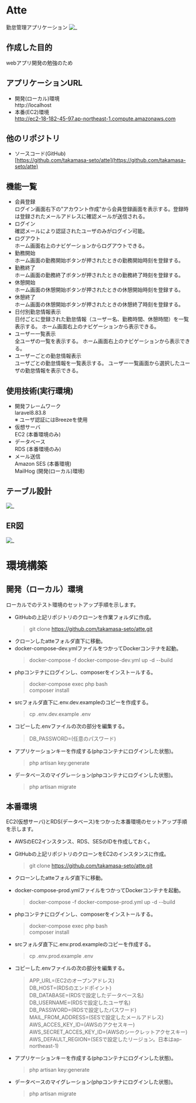 # Atte
勤怠管理アプリケーション
![_](.img/atte_stamp.png)

## 作成した目的
webアプリ開発の勉強のため

## アプリケーションURL
* 開発(ローカル)環境  
  http:\//localhost
* 本番(EC2)環境  
  <a href="http://ec2-18-182-45-97.ap-northeast-1.compute.amazonaws.com" target="_blank">http://ec2-18-182-45-97.ap-northeast-1.compute.amazonaws.com</a>
  
## 他のリポジトリ
* ソースコード(GitHub)  
  [https://github.com/takamasa-seto/atte](https://github.com/takamasa-seto/atte)

## 機能一覧
  * 会員登録  
    ログイン画面右下の"アカウント作成"から会員登録画面を表示する。登録時は登録されたメールアドレスに確認メールが送信される。
  * ログイン  
    確認メールにより認証されたユーザのみがログイン可能。
  * ログアウト  
    ホーム画面右上のナビゲーションからログアウトできる。
  * 勤務開始  
    ホーム画面の勤務開始ボタンが押されたときの勤務開始時刻を登録する。
  * 勤務終了  
    ホーム画面の勤務終了ボタンが押されたときの勤務終了時刻を登録する。
  * 休憩開始  
    ホーム画面の休憩開始ボタンが押されたときの休憩開始時刻を登録する。
  * 休憩終了  
    ホーム画面の休憩開始ボタンが押されたときの休憩終了時刻を登録する。
  * 日付別勤怠情報表示  
    日付ごとに登録された勤怠情報（ユーザー名、勤務時間、休憩時間）を一覧表示する。  ホーム画面右上のナビゲーションから表示できる。
  * ユーザー一覧表示  
    全ユーザの一覧を表示する。  ホーム画面右上のナビゲーションから表示できる。
  * ユーザーごとの勤怠情報表示  
    ユーザごとの勤怠情報を一覧表示する。  ユーザー一覧画面から選択したユーザの勤怠情報を表示できる。

## 使用技術(実行環境)
  * 開発フレームワーク  
    laravel8.83.8  
    ※ ユーザ認証にはBreezeを使用
  * 仮想サーバ  
    EC2 (本番環境のみ)
  * データベース  
    RDS (本番環境のみ)
  * メール送信  
    Amazon SES (本番環境)  
    MailHog (開発(ローカル)環境)

## テーブル設計
![_](.img/db_tables.png)

## ER図
![_](.img/er.drawio.png)

# 環境構築
## 開発（ローカル）環境
ローカルでのテスト環境のセットアップ手順を示します。  
* GitHubの上記リポジトリのクローンを作業フォルダに作成。
  > git clone https://github.com/takamasa-seto/atte.git
* クローンしたatteフォルダ直下に移動。
* docker-compose-dev.ymlファイルをつかってDockerコンテナを起動。
  > docker-compose -f docker-compose-dev.yml up -d --build  
* phpコンテナにログインし、composerをインストールする。
  > docker-compose exec php bash  
  > composer install  
* srcフォルダ直下に.env.dev.exampleのコピーを作成する。
  > cp .env.dev.example .env  
* コピーした.envファイルの次の部分を編集する。
  > DB_PASSWORD=(任意のパスワード)  
* アプリケーションキーを作成する(phpコンテナにログインした状態)。
  > php artisan key:generate  
* データベースのマイグレーション(phpコンテナにログインした状態)。
  > php artisan migrate  

## 本番環境
EC2(仮想サーバ)とRDS(データベース)をつかった本番環境のセットアップ手順を示します。
* AWSのEC2インスタンス、RDS、SESのIDを作成しておく。
* GitHubの上記リポジトリのクローンをEC2のインスタンスに作成。
  > git clone https://github.com/takamasa-seto/atte.git
* クローンしたatteフォルダ直下に移動。
* docker-compose-prod.ymlファイルをつかってDockerコンテナを起動。
  > docker-compose -f docker-compose-prod.yml up -d --build  
* phpコンテナにログインし、composerをインストールする。
  > docker-compose exec php bash  
  > composer install  
* srcフォルダ直下に.env.prod.exampleのコピーを作成する。
  > cp .env.prod.example .env
* コピーした.envファイルの次の部分を編集する。
  > APP_URL=(EC2のオープンアドレス)  
  > DB_HOST=(RDSのエンドポイント)  
  > DB_DATABASE=(RDSで設定したデータベース名)  
  > DB_USERNAME=(RDSで設定したユーザ名)  
  > DB_PASSWORD=(RDSで設定したパスワード)  
  > MAIL_FROM_ADDRESS=(SESで設定したメールアドレス)  
  > AWS_ACCES_KEY_ID=(AWSのアクセスキー)  
  > AWS_SECRET_ACCES_KEY_ID=(AWSのシークレットアクセスキー)  
  > AWS_DEFAULT_REGION=(SESで設定したリージョン。日本はap-northeast-1)  

* アプリケーションキーを作成する(phpコンテナにログインした状態)。
  > php artisan key:generate  
* データベースのマイグレーション(phpコンテナにログインした状態)。
  > php artisan migrate  
